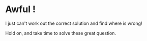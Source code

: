 # Awful !
I just can't work out the correct solution and find where is wrong! 

Hold on, and take time to solve these great question.
